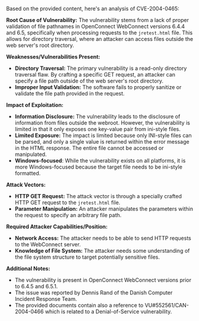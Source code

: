 Based on the provided content, here's an analysis of CVE-2004-0465:

**Root Cause of Vulnerability:**
The vulnerability stems from a lack of proper validation of file pathnames in OpenConnect WebConnect versions 6.4.4 and 6.5, specifically when processing requests to the `jretest.html` file. This allows for directory traversal, where an attacker can access files outside the web server's root directory.

**Weaknesses/Vulnerabilities Present:**
- **Directory Traversal:** The primary vulnerability is a read-only directory traversal flaw. By crafting a specific GET request, an attacker can specify a file path outside of the web server's root directory.
- **Improper Input Validation:** The software fails to properly sanitize or validate the file path provided in the request.

**Impact of Exploitation:**
- **Information Disclosure:** The vulnerability leads to the disclosure of information from files outside the webroot. However, the vulnerability is limited in that it only exposes one key-value pair from ini-style files.
- **Limited Exposure:** The impact is limited because only INI-style files can be parsed, and only a single value is returned within the error message in the HTML response. The entire file cannot be accessed or manipulated.
- **Windows-focused**: While the vulnerability exists on all platforms, it is more Windows-focused because the target file needs to be ini-style formatted.

**Attack Vectors:**
- **HTTP GET Request:** The attack vector is through a specially crafted HTTP GET request to the `jretest.html` file.
- **Parameter Manipulation:** An attacker manipulates the parameters within the request to specify an arbitrary file path.

**Required Attacker Capabilities/Position:**
- **Network Access:** The attacker needs to be able to send HTTP requests to the WebConnect server.
- **Knowledge of File System:** The attacker needs some understanding of the file system structure to target potentially sensitive files.

**Additional Notes:**

- The vulnerability is present in OpenConnect WebConnect versions prior to 6.4.5 and 6.5.1.
- The issue was reported by Dennis Rand of the Danish Computer Incident Response Team.
- The provided documents contain also a reference to VU#552561/CAN-2004-0466 which is related to a Denial-of-Service vulnerability.
